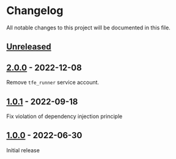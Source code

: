 # Changelog

All notable changes to this project will be documented in this file.

## [Unreleased]

## [2.0.0] - 2022-12-08

Remove `tfe_runner` service account.

## [1.0.1] - 2022-09-18

Fix violation of dependency injection principle

## [1.0.0] - 2022-06-30

Initial release

[Unreleased]: https://github.com/nephosolutions/terraform-module-template/compare/v2.0.0...HEAD
[2.0.0]: https://github.com/nephosolutions/terraform-module-template/releases/tag/v2.0.0
[1.0.1]: https://github.com/nephosolutions/terraform-module-template/releases/tag/v1.0.1
[1.0.0]: https://github.com/nephosolutions/terraform-module-template/releases/tag/v1.0.0
